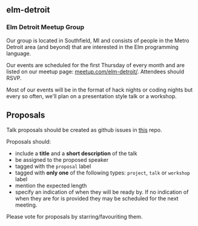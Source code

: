 ## elm-detroit

### Elm Detroit Meetup Group
Our group is located in Southfield, MI and consists of people in the Metro Detroit area (and beyond) that are interested in the Elm programming language.

Our events are scheduled for the first Thursday of every month and are listed on our meetup page: [meetup.com/elm-detroit/](https://www.meetup.com/elm-detroit/). Attendees should RSVP.

Most of our events will be in the format of hack nights or coding nights but every so often, we'll plan on a presentation style talk or a workshop.


## Proposals

Talk proposals should be created as github issues in [this](https://github.com/Elm-Detroit/elm-detroit/issues) repo.

Proposals should:
* include a **title** and a **short description** of the talk
* be assigned to the proposed speaker
* tagged with the `proposal` label
* tagged with **only one** of the following types: `project`, `talk` or `workshop` label
* mention the expected length
* specify an indication of when they will be ready by. If no indication of when they are for is provided they may be scheduled for the next meeting.

Please vote for proposals by starring/favouriting them.
